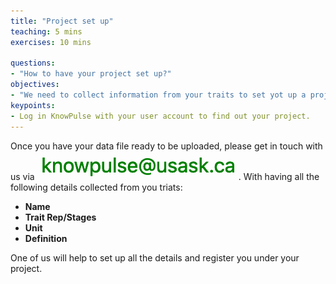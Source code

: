 ```yaml
---
title: "Project set up"
teaching: 5 mins
exercises: 10 mins
 
questions:
- "How to have your project set up?"
objectives:
- "We need to collect information from your traits to set yot up a project on KnowPulse."
keypoints:
- Log in KnowPulse with your user account to find out your project.
---
```




Once you have your data file ready to be uploaded, please get in touch with us via ![Screenshot of main code listing](../fig/gmatrix-poly-region-7.png). With having all the following details collected from you triats:

- **Name**
- **Trait Rep/Stages**
- **Unit**
- **Definition**

One of us will help to set up all the details and register you under your project.
